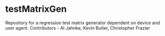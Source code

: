 # testMatrixGen
Repository for a regression test matrix generator dependent on device and user agent.
Contributors - Al Jahnke, Kevin Butler, Christopher Frazier
